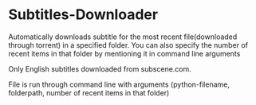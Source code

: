 # Subtitles-Downloader

Automatically downloads subtitle for the most recent file(downloaded through torrent) in a specified folder. You can also specify the number of recent items in that folder by mentioning it in command line arguments
<p>Only English subtitles downloaded from subscene.com.</p>
<p>File is run through command line with arguments (python-filename, folderpath, number of recent items in that folder)</p>
